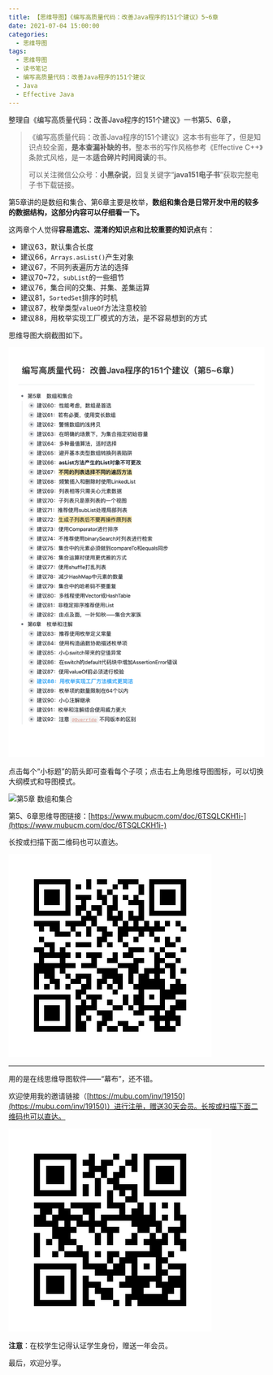 ```yaml
---
title: 【思维导图】《编写高质量代码：改善Java程序的151个建议》5~6章
date: 2021-07-04 15:00:00
categories:
  - 思维导图
tags:
  - 思维导图
  - 读书笔记
  - 编写高质量代码：改善Java程序的151个建议
  - Java
  - Effective Java
---
```


整理自《编写高质量代码：改善Java程序的151个建议》一书第5、6章，

> 《编写高质量代码：改善Java程序的151个建议》这本书有些年了，但是知识点较全面，**是本查漏补缺的书**，整本书的写作风格参考《Effective C++》条款式风格，是一本**适合碎片时间阅读**的书。
>
> 
>
> 可以关注微信公众号：**小黑杂说**，回复关键字“**java151电子书**”获取完整电子书下载链接。



第5章讲的是数组和集合、第6章主要是枚举，**数组和集合是日常开发中用的较多的数据结构，这部分内容可以仔细看一下。**

这两章个人觉得**容易遗忘、混淆的知识点和比较重要的知识点**有：

- 建议63，默认集合长度
- 建议66，`Arrays.asList()`产生对象
- 建议67，不同列表遍历方法的选择
- 建议70~72，`subList`的一些细节
- 建议76，集合间的交集、并集、差集运算
- 建议81，`SortedSet`排序的时机
- 建议87，枚举类型`valueOf`方法注意校验
- 建议88，用枚举实现工厂模式的方法，是不容易想到的方式

思维导图大纲截图如下。

![《编写高质量代码：改善Java程序的151个建议》5~6章](https://raw.githubusercontent.com/wuruofan/image_repo/main/img/编写高质量代码：改善Java程序的151个建议（第5_6章）.png)



点击每个“小标题”的箭头即可查看每个子项；点击右上角思维导图图标，可以切换大纲模式和导图模式。



![第5章 数组和集合](https://raw.githubusercontent.com/wuruofan/image_repo/main/img/第5章　数组和集合.png)



第5、6章思维导图链接：[https://www.mubucm.com/doc/6TSQLCKH1i-](https://www.mubucm.com/doc/6TSQLCKH1i-)

长按或扫描下面二维码也可以直达。

![第5~6章思维导图二维码](https://raw.githubusercontent.com/wuruofan/image_repo/main/img/qrcode-java-151-chapter-5-6.png)



---

用的是在线思维导图软件——“幕布”，还不错。

欢迎使用我的邀请链接（[https://mubu.com/inv/19150](https://mubu.com/inv/19150)）进行注册，赠送30天会员。长按或扫描下面二维码也可以直达。

![幕布邀请二维码](https://raw.githubusercontent.com/wuruofan/image_repo/main/img/mubu_invite.png)

**注意**：在校学生记得认证学生身份，赠送一年会员。

最后，欢迎分享。
